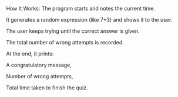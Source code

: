  How It Works:
The program starts and notes the current time.

It generates a random expression (like 7+3) and shows it to the user.

The user keeps trying until the correct answer is given.

The total number of wrong attempts is recorded.

At the end, it prints:

A congratulatory message,

Number of wrong attempts,

Total time taken to finish the quiz.

